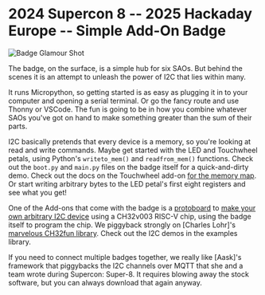 # 2024 Supercon 8 -- 2025 Hackaday Europe -- Simple Add-On Badge

![Badge Glamour Shot](resources/badge_photos/supercon8_sao_badge_featured.png)

The badge, on the surface, is a simple hub for six SAOs.  But behind the scenes it is an attempt to unleash the power of I2C that lies within many.

It runs Micropython, so getting started is as easy as plugging it in to your computer and opening a serial terminal.  Or go the fancy route and use Thonny or VSCode.  The fun is going to be in how you combine whatever SAOs you've got on hand to make something greater than the sum of their parts.

I2C basically pretends that every device is a memory, so you're looking at read and write commands. Maybe get started with the LED and Touchwheel petals, using Python's `writeto_mem()` and `readfrom_mem()` functions.  Check out the `boot.py` and `main.py` files on the badge itself for a quick-and-dirty demo.  Check out the docs on the Touchwheel add-on [for the memory map](https://github.com/todbot/TouchwheelSAO/blob/aa99cc62883fd20384521d5f405f3abf2ee274b1/firmware/TouchwheelSAO_attiny816/TouchwheelSAO_attiny816.ino).  Or start writing arbitrary bytes to the LED petal's first eight registers and see what you get!

One of the Add-ons that come with the badge is a [protoboard](https://github.com/Hack-a-Day/2024-Supercon-8-Add-On-Badge/tree/main/hardware/sao/i2c_proto_petal) to [make your own arbitrary I2C device](https://github.com/Hack-a-Day/2024-Supercon-8-Add-On-Badge/tree/main/i2c_proto_petal_tutorial) using a CH32v003 RISC-V chip, using the badge itself to program the chip. We piggyback strongly on [Charles Lohr]'s [marvelous CH32fun library](https://github.com/cnlohr/ch32fun). Check out the I2C demos in the examples library. 

If you need to connect multiple badges together, we really like [Aask]'s framework that piggybacks the I2C channels over MQTT that she and a team wrote during Supercon: Super-8.  It requires blowing away the stock software, but you can always download that again anyway.

